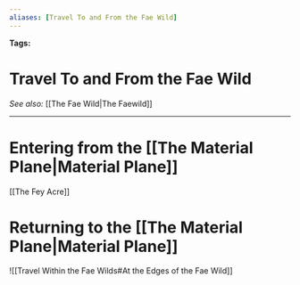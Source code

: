 ```yaml
---
aliases: [Travel To and From the Fae Wild]
---
```


**Tags:** 
# Travel To and From the Fae Wild
*See also:* [[The Fae Wild|The Faewild]]
___
# Entering from the [[The Material Plane|Material Plane]]
[[The Fey Acre]]
# Returning to the [[The Material Plane|Material Plane]]

![[Travel Within the Fae Wilds#At the Edges of the Fae Wild]]